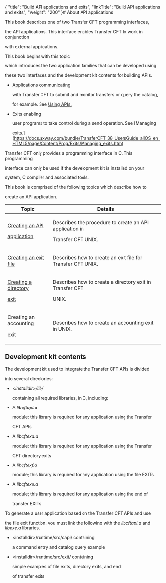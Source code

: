 {
    "title": "Build API applications and exits",
    "linkTitle": "Build API applications and exits",
    "weight": "200"
}# <span id="Building_CFT_API_applications"></span>About API applications

This book describes one of two Transfer CFT programming interfaces,
the API applications. This interface enables Transfer CFT to work in conjunction
with external applications.

This book begins with this topic
which introduces the two application families that can be developed using
these two interfaces and the development kit contents for building APIs.

-   Applications communicating
    with Transfer CFT to submit and monitor transfers or query the catalog,
    for example. See [Using APIs.](https://docs.axway.com/bundle/TransferCFT_38_UsersGuide_allOS_en_HTML5/page/Content/Prog/API/Using_APIs.htm)
-   Exits enabling
    user programs to take control during a send operation. See [Managing
    exits.](https://docs.axway.com/bundle/TransferCFT_38_UsersGuide_allOS_en_HTML5/page/Content/Prog/Exits/Managing_exits.htm)

Transfer CFT only provides a programming interface in C. This programming
interface can only be used if the development kit is installed on your
system, C compiler and associated tools.

This book is comprised of the following topics which describe how to
create an API application.

<table data-cellspacing="0">
<thead>
<tr class="header">
<th>Topic</th>
<th>Details</th>
</tr>
</thead>
<tbody>
<tr class="odd">
<td width="29.021%"><p><a href="creating_an_api_application">Creating an API
application</a></p></td>
<td width="70.979%"><p>Describes the procedure to create an API application in
<span>Transfer CFT</span> UNIX.</p></td>
</tr>
<tr class="even">
<td width="29.021%"><p><a href="creating_an_exit_file">Creating an exit file</a></p></td>
<td width="70.979%"><p>Describes how to create an exit file for <span>Transfer CFT</span> UNIX.</p></td>
</tr>
<tr class="odd">
<td width="29.021%"><p><a href="creating_a_directory_exit">Creating a directory
exit</a></p></td>
<td width="70.979%"><p>Describes how to create a directory exit in <span>Transfer CFT</span>
UNIX.</p></td>
</tr>
<tr class="even">
<td width="29.021%"><p>Creating an accounting
exit</p></td>
<td width="70.979%"><p>Describes how to create an accounting exit in UNIX.</p></td>
</tr>
</tbody>
</table>

## <span id="Development_kit_contents"></span>Development kit contents

The development kit used to integrate the Transfer CFT APIs is divided
into several directories:

-   *&lt;installdir>/lib/*
    containing all required libraries, in C, including:
-   A *libcftapi.a*
    module: this library is required for any application using the Transfer
    CFT APIs
-   A *libcftexa.a*
    module: this library is required for any application using the Transfer
    CFT directory exits
-   A *libcftexf.a*
    module; this library is required for any application using the file EXITs
-   A *libcftexe.a*
    module; this library is required for any application using the end of
    transfer EXITs

To generate a user application based on the Transfer CFT APIs and use
the file exit function, you must link the following with the *libcftapi.a* and *libexe.a* libraries.

-   &lt;installdir>/runtime/src/capi/ containing
    a command entry and catalog query example
-   &lt;installdir>/runtime/src/exit/ containing
    simple examples of file exits, directory exits, and end
    of transfer exits
